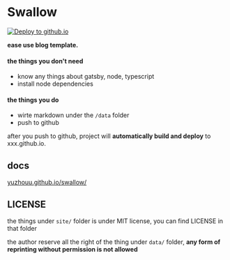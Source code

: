 # Swallow

[![Deploy to github.io](https://github.com/yuzhouu/swallow/actions/workflows/auto-publish.js.yml/badge.svg)](https://github.com/yuzhouu/swallow/actions/workflows/auto-publish.js.yml)

**ease use blog template.**

#### the things you don't need

- know any things about gatsby, node, typescript
- install node dependencies

#### the things you do

- wirte markdown under the `/data` folder
- push to github

after you push to github, project will **automatically build and deploy** to xxx.github.io.

## docs

[yuzhouu.github.io/swallow/](https://yuzhouu.github.io/swallow/)

## LICENSE

the things under `site/` folder is under MIT license, you can find LICENSE in that folder

the author reserve all the right of the thing under `data/` folder, **any form of reprinting without permission is not allowed**
